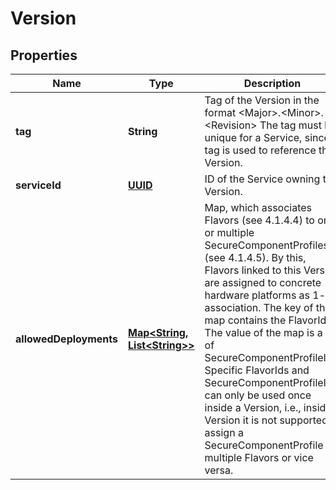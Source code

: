 # Version

## Properties
Name | Type | Description | Notes
------------ | ------------- | ------------- | -------------
**tag** | **String** | Tag of the Version in the format &lt;Major&gt;.&lt;Minor&gt;.&lt;Revision&gt; The tag must be unique for a Service, since tag is used to reference the Version. | 
**serviceId** | [**UUID**](UUID.md) | ID of the Service owning the Version. |  [optional]
**allowedDeployments** | [**Map&lt;String, List&lt;String&gt;&gt;**](List.md) | Map, which associates Flavors (see 4.1.4.4) to one or multiple SecureComponentProfiles (see 4.1.4.5). By this, Flavors linked to this Version are assigned to concrete hardware platforms as 1-n association. The key of the map contains the FlavorId. The value of the map is a list of SecureComponentProfileIds. Specific FlavorIds and SecureComponentProfileIds can only be used once inside a Version, i.e., inside a Version it is not supported to assign a SecureComponentProfile to multiple Flavors or vice versa. | 

